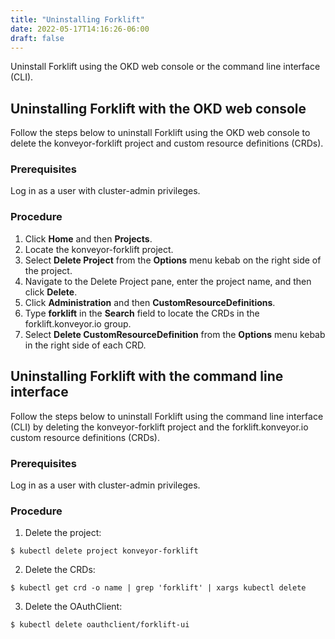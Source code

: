 ```yaml
---
title: "Uninstalling Forklift"
date: 2022-05-17T14:16:26-06:00
draft: false
---
```

Uninstall Forklift using the OKD web console or the command line interface (CLI).

## Uninstalling Forklift with the OKD web console
Follow the steps below to uninstall Forklift using the OKD web console to delete the konveyor-forklift project and custom resource definitions (CRDs).

### Prerequisites
Log in as a user with cluster-admin privileges.

### Procedure
1. Click **Home** and then **Projects**.
2. Locate the konveyor-forklift project.
3. Select **Delete Project** from the **Options** menu kebab on the right side of the project.
4. Navigate to the Delete Project pane, enter the project name, and then click **Delete**.
5. Click **Administration** and then **CustomResourceDefinitions**.
6. Type **forklift** in the **Search** field to locate the CRDs in the forklift.konveyor.io group.
7. Select **Delete CustomResourceDefinition** from the **Options** menu kebab in the right side of each CRD.

## Uninstalling Forklift with the command line interface
Follow the steps below to uninstall Forklift using the command line interface (CLI) by deleting the konveyor-forklift project and the forklift.konveyor.io custom resource definitions (CRDs).

### Prerequisites
Log in as a user with cluster-admin privileges.

### Procedure
1. Delete the project:
```
$ kubectl delete project konveyor-forklift
```
2. Delete the CRDs:
```
$ kubectl get crd -o name | grep 'forklift' | xargs kubectl delete
```
3. Delete the OAuthClient:
```
$ kubectl delete oauthclient/forklift-ui
```
